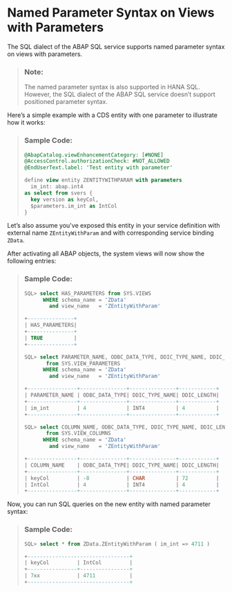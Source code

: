 <!-- loio77b7d7b8ba9542c494427f237e56c7f3 -->

# Named Parameter Syntax on Views with Parameters

The SQL dialect of the ABAP SQL service supports named parameter syntax on views with parameters.



> ### Note:  
> The named parameter syntax is also supported in HANA SQL. However, the SQL dialect of the ABAP SQL service doesn’t support positioned parameter syntax.

Here’s a simple example with a CDS entity with one parameter to illustrate how it works:

> ### Sample Code:  
> ```sql
> @AbapCatalog.viewEnhancementCategory: [#NONE]
> @AccessControl.authorizationCheck: #NOT_ALLOWED
> @EndUserText.label: 'Test entity with parameter'
> 
> define view entity ZENTITYWITHPARAM with parameters
>   im_int: abap.int4
> as select from svers {
>   key version as keyCol,
>   $parameters.im_int as IntCol
> }
> 
> ```

Let’s also assume you've exposed this entity in your service definition with external name `ZEntityWithParam` and with corresponding service binding `ZData`.

After activating all ABAP objects, the system views will now show the following entries:

> ### Sample Code:  
> ```sql
> SQL> select HAS_PARAMETERS from SYS.VIEWS
>       WHERE schema_name = 'ZData'
>         and view_name   = 'ZEntityWithParam'
> 
> +---------------+
> | HAS_PARAMETERS|
> +---------------+
> | TRUE          |
> +---------------+
> 
> SQL> select PARAMETER_NAME, ODBC_DATA_TYPE, DDIC_TYPE_NAME, DDIC_LENGTH
>        from SYS.VIEW_PARAMETERS
>       WHERE schema_name = 'ZData'
>         and view_name   = 'ZEntityWithParam'
> 
> +----------------+---------------+---------------+------------+
> | PARAMETER_NAME | ODBC_DATA_TYPE| DDIC_TYPE_NAME| DDIC_LENGTH|
> +----------------+---------------+---------------+------------+
> | im_int         | 4             | INT4          | 4          |
> +----------------+---------------+---------------+------------+
> 
> SQL> select COLUMN_NAME, ODBC_DATA_TYPE, DDIC_TYPE_NAME, DDIC_LENGTH
>        from SYS.VIEW_COLUMNS
>       WHERE schema_name = 'ZData'
>         and view_name   = 'ZEntityWithParam'
> 
> +----------------+---------------+---------------+------------+
> | COLUMN_NAME    | ODBC_DATA_TYPE| DDIC_TYPE_NAME| DDIC_LENGTH|
> +----------------+---------------+---------------+------------+
> | keyCol         | -8            | CHAR          | 72         |
> | IntCol         | 4             | INT4          | 4          |
> +----------------+---------------+---------------+------------+
> 
> ```

Now, you can run SQL queries on the new entity with named parameter syntax:

> ### Sample Code:  
> ```sql
> SQL> select * from ZData.ZEntityWithParam ( im_int => 4711 )
> 
> +---------------------------------+
> | keyCol         | IntCol         |
> +----------------+----------------+
> | 7xx            | 4711           |
> +---------------------------------+
> 
> ```

